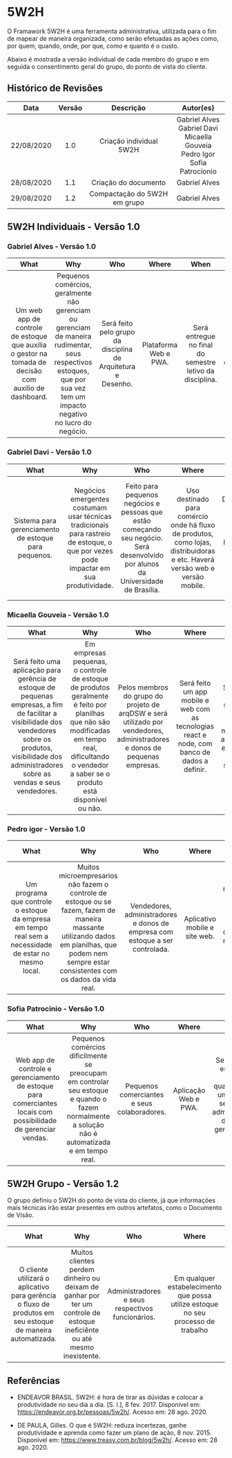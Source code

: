 # 5W2H

O Framawork 5W2H é uma ferramenta administrativa, utilizada para o fim de mapear de maneira organizada, como serão efetuadas as ações como, por quem, quando, onde, por que, como e quanto é o custo.

Abaixo é mostrada a versão individual de cada membro do grupo e em seguida o consentimento geral do grupo, do ponto de vista do cliente.

## Histórico de Revisões

|    Data    | Versão |         Descrição         |           Autor(es)            |
| :--------: | :----: | :-----------------------: | :----------------------------: |
| 22/08/2020 |  1.0   |  Criação individual 5W2H  | Gabriel Alves<br>Gabriel Davi<br>Micaella Gouveia<br>Pedro Igor<br>Sofia Patrocionio |
| 28/08/2020 |  1.1   |  Criação do documento  | Gabriel Alves | 
| 29/08/2020 |  1.2   |  Compactação do 5W2H em grupo | Gabriel Alves |


## 5W2H Individuais - Versão 1.0

### Gabriel Alves - Versão 1.0

| What | Why | Who | Where | When | How | How Much|
| :---:| :---:| :---:| :---:| :---:| :---:| :---:|
| Um web app de controle de estoque que auxilia o gestor na tomada de decisão com auxílio de dashboard. | Pequenos comércios, geralmente não gerenciam ou gerenciam de maneira rudimentar, seus respectivos estoques, que por sua vez tem um impacto negativo no lucro do negócio. | Será feito pelo grupo da disciplina de Arquitetura e Desenho. | Plataforma Web e PWA. | Será entregue no final do semestre letivo da disciplina. | Através do navegador e dispositívos mobile. | Para os usuários inicialmente gratuito, e para o desenvolvimento possíveis custos de host dos serviços. |

### Gabriel Davi - Versão 1.0

| What | Why | Who | Where | When | How | How Much|
| :---:| :---:| :---:| :---:| :---:| :---:| :---:|
|Sistema para gerenciamento de estoque para pequenos.|Negócios emergentes costumam usar técnicas tradicionais para rastreio de estoque, o que por vezes pode impactar em sua produtividade. |Feito para pequenos negócios e pessoas que estão começando seu negócio. Será desenvolvido por alunos da Universidade de Brasília. |Uso destinado para comércio onde há fluxo de produtos, como lojas, distribuidoras e etc. Haverá versão web e versão mobile.|Desenvolvimento previsto para o segundo semestre de 2020. Seu lançamento está previsto para o primeiro semestre de 2021. |Utilizaremos ferramentas de desenvolvimento web, mobile e para api utilizaremos o rest. |Seu custo será variável, contabilizado de acordo com o número de funcionários que serão cadastrados na aplicação e o tamanho do estoque que será administrado. |

### Micaella Gouveia - Versão 1.0

| What | Why | Who | Where | When | How | How Much|
| :---:| :---:| :---:| :---:| :---:| :---:| :---:|
| Será feito uma aplicação para gerência de estoque de pequenas empresas, a fim de facilitar a visibilidade dos vendedores sobre os produtos, visibilidade dos administradores sobre as vendas e seus vendedores. | Em empresas pequenas, o controle de estoque de produtos geralmente é feito por planilhas que não são modificadas em tempo real, dificultando o vendedor a saber se o produto está disponível ou não. | Pelos membros do grupo do projeto de arqDSW e será utilizado por vendedores, administradores e donos de pequenas empresas. | Será feito um app mobile e web com as tecnologias react e node, com banco de dados a definir. | Será feito no 2o semestre de 2020 pela matéria de arquitetura e desenho de software. | O aplicativo funcionará como um visualizador de estoque, além de gestão do estoque, em que o vendedor poderá remover itens do estoque assim que são vendidos. | Para desenvolver, pretendemos utilizar plataformas open source, porém podem existir custos de hospedagem de banco de serviços. Para o cliente, será um aplicativo grátis. |

### Pedro igor - Versão 1.0

| What | Why | Who | Where | When | How | How Much|
| :---:| :---:| :---:| :---:| :---:| :---:| :---:|
| Um programa que controle o estoque da empresa em tempo real sem a necessidade de estar no mesmo local. | Muitos microempresarios não fazem o controle de estoque ou se fazem, fazem de maneira massante utilizando dados em planilhas, que podem nem sempre estar consistentes com os dados da vida real. | Vendedores, administradores e donos de empresa com estoque a ser controlada. | Aplicativo mobile e site web. | Quando for necessário informar que há estoque novo e quando for necessario remover uma unidade de um produto. | Utilizando métodos de gestão de projeto e tecnologias de software. | Não haverá custo para o cliente. |

### Sofia Patrocinio - Versão 1.0

| What | Why | Who | Where | When | How | How Much|
| :---:| :---:| :---:| :---:| :---:| :---:| :---:|
| Web app de controle e gerenciamento de estoque para comerciantes locais com possibilidade de gerenciar vendas. | Pequenos comércios dificilmente se preocupam em controlar seu estoque e quando o fazem normalmente a solução não é automatizada e em tempo real. | Pequenos comerciantes e seus colaboradores. | Aplicação Web e PWA. | Sempre que o estoque for reposto, quando efetuar uma venda e sempre que administradores desejarem gerenciar seus dados. | Através do navegador, efetuando vendas, adicionadno estoque e colaboradores. | A aplicação cobrará cstos mensais referentes a manutenção do servidor e serviços de host. |


## 5W2H Grupo - Versão 1.2

O grupo definiu o 5W2H do ponto de vista do cliente, já que informações mais técnicas irão estar presentes em outros artefatos, como o Documento de Visão.

| What | Why | Who | Where | When | How | How Much|
| :---:| :---:| :---:| :---:| :---:| :---:| :---:|
| O cliente utilizará o aplicativo para gerência o fluxo de produtos em seu estoque de maneira automatizada. | Muitos clientes perdem dinheiro ou deixam de ganhar por ter um controle de estoque ineficiênte ou até mesmo inexistente. | Administradores e seus respectivos funcionários. | Em qualquer estabelecimento que possa utilize estoque no seu processo de trabalho | Será possível acesso 24 horas por dia, 7 dias por semana, salvo em condições de manutenção programada. | Poderá ser acessado em dispositivos eletrônicos com acesso a internet, como smartphones e computadores. | Versão básica, gratuita. Versão Pro, paga. |

## Referências

- ENDEAVOR BRASIL. 5W2H: é hora de tirar as dúvidas e colocar a produtividade no seu dia a dia. [S. l.], 8 fev. 2017. Disponível em: https://endeavor.org.br/pessoas/5w2h/. Acesso em: 28 ago. 2020.

- DE PAULA, Gilles. O que é 5W2H: reduza incertezas, ganhe produtividade e aprenda como fazer um plano de ação, 8 nov. 2015. Disponível em: https://www.treasy.com.br/blog/5w2h/. Acesso em: 28 ago. 2020.